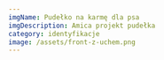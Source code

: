 ```yaml
---
imgName: Pudełko na karmę dla psa
imgDescription: Amica projekt pudełka
category: identyfikacje
image: /assets/front-z-uchem.png
---
```

